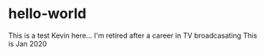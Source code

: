 # hello-world
This is a test
Kevin here...
I'm retired after a career in TV broadcasating
This is Jan 2020
